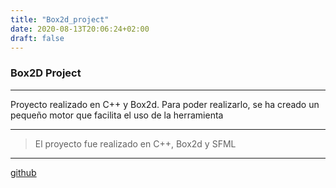 ```yaml
---
title: "Box2d_project"
date: 2020-08-13T20:06:24+02:00
draft: false
---
```


### Box2D Project

------------


Proyecto realizado en C++ y Box2d.
Para poder realizarlo, se ha creado un pequeño motor que facilita el uso de la herramienta

------------


>El proyecto fue realizado en C++, Box2d y SFML

------------


[github](https://github.com/miguelangelgil/box2dproject "github")